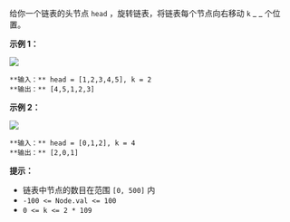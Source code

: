 给你一个链表的头节点 `head` ，旋转链表，将链表每个节点向右移动 `k` _ _ 个位置。



**示例 1：**

![](https://assets.leetcode.com/uploads/2020/11/13/rotate1.jpg)

    
    
    **输入：** head = [1,2,3,4,5], k = 2
    **输出：** [4,5,1,2,3]
    

**示例 2：**

![](https://assets.leetcode.com/uploads/2020/11/13/roate2.jpg)

    
    
    **输入：** head = [0,1,2], k = 4
    **输出：** [2,0,1]
    



**提示：**

  * 链表中节点的数目在范围 `[0, 500]` 内
  * `-100 <= Node.val <= 100`
  * `0 <= k <= 2 * 109`

